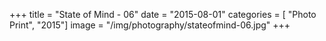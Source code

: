 +++
title = "State of Mind - 06"
date = "2015-08-01"
categories = [ "Photo Print", "2015"]
image = "/img/photography/stateofmind-06.jpg"
+++

